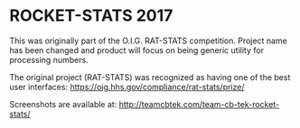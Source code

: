 # ROCKET-STATS 2017
This was originally part of the O.I.G. RAT-STATS competition. 
Project name has been changed and product will focus on being generic utility for processing numbers.
  
The original project (RAT-STATS) was recognized as having one of the best user interfaces: https://oig.hhs.gov/compliance/rat-stats/prize/ 

Screenshots are available at:
http://teamcbtek.com/team-cb-tek-rocket-stats/
